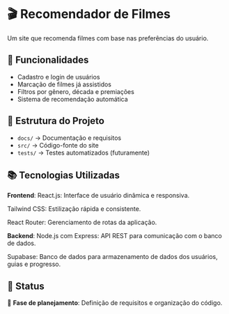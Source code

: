 # 🎬 Recomendador de Filmes  

Um site que recomenda filmes com base nas preferências do usuário. 

## 🔹 Funcionalidades  
- Cadastro e login de usuários  
- Marcação de filmes já assistidos  
- Filtros por gênero, década e premiações  
- Sistema de recomendação automática  

## 📂 Estrutura do Projeto  
- `docs/` → Documentação e requisitos  
- `src/` → Código-fonte do site  
- `tests/` → Testes automatizados (futuramente)
  
## 📚 Tecnologias Utilizadas
**Frontend**:
React.js: Interface de usuário dinâmica e responsiva.

Tailwind CSS: Estilização rápida e consistente.

React Router: Gerenciamento de rotas da aplicação.

**Backend**:
Node.js com Express: API REST para comunicação com o banco de dados.

Supabase: Banco de dados para armazenamento de dados dos usuários, guias e progresso.

## 🚀 Status  
🔹 **Fase de planejamento**: Definição de requisitos e organização do código.  
